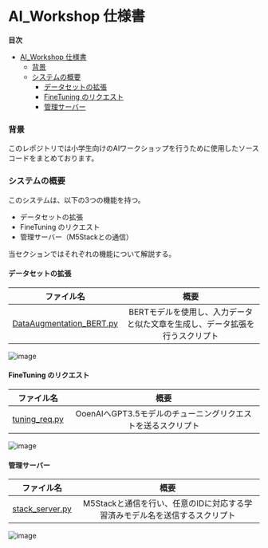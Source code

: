 # AI_Workshop 仕様書

**目次**
- [AI\_Workshop 仕様書](#ai_workshop-仕様書)
    - [背景](#背景)
    - [システムの概要](#システムの概要)
      - [データセットの拡張](#データセットの拡張)
      - [FineTuning のリクエスト](#finetuning-のリクエスト)
      - [管理サーバー](#管理サーバー)

### 背景
このレポジトリでは小学生向けのAIワークショップを行うために使用したソースコードをまとめております。

### システムの概要
このシステムは、以下の3つの機能を持つ。
- データセットの拡張
- FineTuning のリクエスト
- 管理サーバー（M5Stackとの通信）

当セクションではそれぞれの機能について解説する。

#### データセットの拡張

|ファイル名|概要|
|:-:|:-:|
|[DataAugmentation_BERT.py]()|BERTモデルを使用し、入力データと似た文章を生成し、データ拡張を行うスクリプト|

![image](https://github.com/nogikun/AI_Workshop/assets/94681885/5abc5b69-8039-4e97-ad6b-37b3daebbe3d)

#### FineTuning のリクエスト

|ファイル名|概要|
|:-:|:-:|
|[tuning_req.py]()|OoenAIへGPT3.5モデルのチューニングリクエストを送るスクリプト|

![image](https://github.com/nogikun/AI_Workshop/assets/94681885/5f208797-cf69-4b24-adcd-86f37b0f9622)

#### 管理サーバー

|ファイル名|概要|
|:-:|:-:|
|[stack_server.py]()|M5Stackと通信を行い、任意のIDに対応する学習済みモデル名を送信するスクリプト|

![image](https://github.com/nogikun/AI_Workshop/assets/94681885/09db193e-245d-43d7-8235-06d2d8c342b2)
